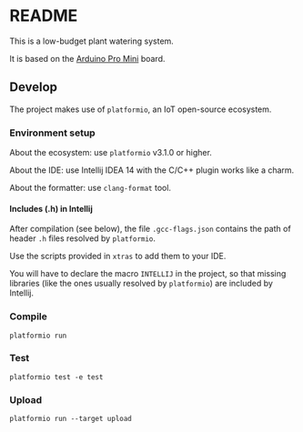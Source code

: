 # README

This is a low-budget plant watering system.

It is based on the [Arduino Pro Mini](https://www.arduino.cc/en/Main/ArduinoBoardProMini) board.

## Develop

The project makes use of `platformio`, an IoT open-source ecosystem.

### Environment setup

About the ecosystem: use `platformio` v3.1.0 or higher.

About the IDE: use Intellij IDEA 14 with the C/C++ plugin works like a charm. 

About the formatter: use `clang-format` tool.

#### Includes (.h) in Intellij

After compilation (see below), the file `.gcc-flags.json` contains the path of header `.h` files resolved by `platformio`.

Use the scripts provided in `xtras` to add them to your IDE.

You will have to declare the macro `INTELLIJ` in the project, so that missing libraries (like the ones usually resolved by `platformio`) are included by Intellij.

### Compile

```
platformio run
```

### Test

```
platformio test -e test
```

### Upload

```
platformio run --target upload
```

